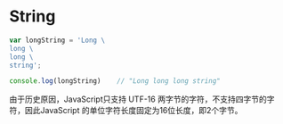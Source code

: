 # String

```js
var longString = 'Long \
long \
long \
string';

console.log(longString)    // "Long long long string"
```

由于历史原因，JavaScript只支持 UTF-16 两字节的字符，不支持四字节的字符，因此JavaScript 的单位字符长度固定为16位长度，即2个字节。
